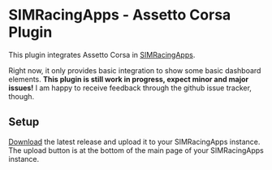 # SIMRacingApps - Assetto Corsa Plugin
This plugin integrates Assetto Corsa in [SIMRacingApps](https://simracingapps.com/).

Right now, it only provides basic integration to show some basic dashboard elements.
**This plugin is still work in progress, expect minor and major issues!**
I am happy to receive feedback through the github issue tracker, though.

## Setup
[Download](https://github.com/haja/SIMRacingAppsSIMPluginAssettoCorsa/releases/latest) the latest release and upload it to your SIMRacingApps instance.
The upload button is at the bottom of the main page of your SIMRacingApps instance.